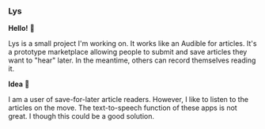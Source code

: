 ### Lys

**Hello!** 👋 

Lys is a small project I'm working on. It works like an Audible for articles. It's a prototype marketplace allowing people to submit and save articles they want to "hear" later. In the meantime, others can record themselves reading it.

**Idea** 🤔

I am a user of save-for-later article readers. However, I like to listen to the articles on the move. The text-to-speech function of these apps is not great. I though this could be a good solution. 


